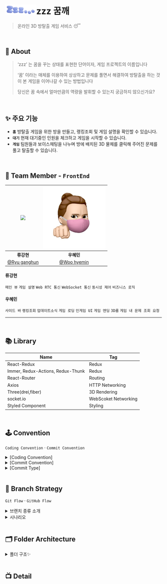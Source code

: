 # zzz 꿈깨<img src="./Asset/image/logo.png" align=left width=100>

> 온라인 3D 방탈출 게임 서비스 😴

<br />

## 💭 About

> ‘zzz’ 는 꿈을 꾸는 상태를 표현한 단어이자, 게임 프로젝트의 이름입니다
>
> ‘꿈’ 이라는 매체를 이용하여 상상하고 문제를 풀면서 해결하여
> 방탈출을 하는 것이 본 게임을 이어나갈 수 있는 방법입니다
>
> 당신은 꿈 속에서 얼마만큼의 역량을 발휘할 수 있는지 궁금하지 않으신가요?

<!-- <img width="1363" alt="스크린샷 2022-01-22 오전 5 27 36" src="https://user-images.githubusercontent.com/75469131/150595708-bd84f11e-ed2d-4dfe-9242-1b69e10756ac.png"> -->

<br />

## ✨ 주요 기능

-   **`홈`**
    방탈출 게임을 위한 방을 만들고, 랭킹조회 및 게임 설명을 확인할 수 있습니다.
-   **`대기`**
    현재 대기중인 인원을 체크하고 게임을 시작할 수 있습니다.
-   **`게임`**
    팀원들과 보이스채팅을 나누며 방에 배치된 3D 물체를 클릭해 주어진 문제를 풀고 탈출할 수 있습니다.

<!-- ![This is the last](https://user-images.githubusercontent.com/75469131/150535885-e6c38a60-19b0-4957-8919-2c78074cdb50.png) -->

<br />

## 🍎 Team Member - `FrontEnd`

|  <img src="./Asset/강현.jpeg" width=200>   | <img src="./Asset/image/혜민.jpeg" width=200> |
| :----------------------------------------: | :-------------------------------------------: |
|                 **류강현**                 |                  **우혜민**                   |
| [@Ryu ganghun](https://github.com/softwat) | [@Woo hyemin](https://github.com/hyemin9403)  |

#### 류강현

`메인 뷰` `게임 설명` `Web RTC 통신` `WebSocket 통신` `동시성 제어` `비즈니스 로직`

#### 우혜민

`사이드 바` `랭킹조회` `업데이트소식` `게임 로딩` `인게임 UI` `게임 엔딩` `3D룸` `게임 내 문제 조회 요청`

---

<!-- [어려웠던 부분과 극복 과정 보러가기](https://baejiann120.notion.site/Overcome-5e7c95d4783e468fa848b5e26b1473d7) -->

<br />

## 📚 Library

| Name                              | Tag                  |
| --------------------------------- | -------------------- |
| React-Redux                       | Redux                |
| Immer, Redux-Actions, Redux-Thunk | Redux                |
| React-Router                      | Routing              |
| Axios                             | HTTP Networking      |
| Three(drei,fiber)                 | 3D Rendering         |
| socket.io                         | WebScoket Networking |
| Styled Component                  | Styling              |

<br />

## 🕹 Convention

`Coding Convention` · `Commit Convention`

<details markdown="1">
<summary>[Coding Convention]</summary>

### 📍 네이밍 Convention

폴더명, 파일명 첫 글자는 대문자(PascalCase)

```
ex) Page(O) page(X)
 LongFileName(O)
```

변수 첫 글자는 소문자(camelCase)

```
ex) handleComment(O) handle_comment(X)
```

</details>

<details markdown="2">
<summary>[Commit Convention]</summary>

```
💊 [zzz 꿈깨 Commit Message Template]
✅ [커밋 타입] 내용 (#이슈번호) 형식으로 작성
✅ ex. [Feat] 로그인 뷰 구현 (#1)
✅ 제목(title)을 아랫줄에 작성
✅ 최대 50글자, 제목 끝에 마침표 금지, 무엇을 했는지 명확하게 작성

########################
# ✅ 본문(body)을 아랫줄에 작성

########################
# ✅ 꼬릿말(footer)을 아랫줄에 작성

########################
```

</details>
 
<details markdown="3">
<summary>[Commit Type]</summary>

> 🚨 총 9개의 커밋 타입으로 구분한다.

```
[Docs]   문서 작성 및 수정 작업(README 등)
[Add]    기능이 아닌 것 생성 및 추가 작업(파일·익스텐션·프로토콜 등)
[Feat]   새로운 기능 추가 작업
[Style]  UI 관련 작업(UI 컴포넌트, Xib 파일, 컬러·폰트 작업 등)
[Fix]    에러 및 버그 수정, 기능에 대한 수정 작업
[Edit]   Fix가 아닌 모든 수정 작업(주석, 파일 및 폴더 위치, 코드 스타일 등)
[Del]    파일, 에셋 등 삭제 작업
[Set]    세팅 관련 작업
[Test]   테스트 관련 작업
```

</details>

<br />

## 🐾 Branch Strategy

`Git Flow` · `GitHub Flow`

<details markdown="1">
<summary>브랜치 종류 소개</summary>

`develop` - default

-   protected → 승인 받아야만 merge 가능

`feature`

-   feature/#이슈번호
-   feature/#1

</details>

<details markdown="1">
<summary>시나리오</summary>

> 1️⃣ **Issue**
>
> 1. 이슈생성

> 2️⃣ **Branch**
>
> -   ex. feature/#16

> 3️⃣ **Pull request**
>
> 1. reviewer → 2명
> 2. 2명이 전부 승인(approve)을 해야 merge 가능

> 4️⃣ **Code Review**
>
> 1. 수정 요청
> 2. 대상자(작업자)가 수정을 하고 다시 커밋을 날림
> 3. 수정 반영하고 답글로 커밋로그 남기기
>     - 수정사항은 커밋번호로 남기기

> 5️⃣ **merge**
>
> 1. 팀원 호출
> 2. 간단한 리뷰, 피드백, 회의 마친 후
> 3. 다 같이 보는 자리에서 합칠 수 있도록 하기

</details>

<br />

## 🗂 Folder Architecture

<details markdown="1">
<summary>폴더 구조✨</summary>

-   🗂 src
    -   App.jsx
    -   index.jsx
    -   GlobalStyle.js
-   🗂 Page

    -   index.js
    -   Main.jsx
    -   Rank.jsx
    -   Description.jsx
    -   Update.jsx
    -   GameRoom.jsx

-   🗂 Layout

    -   index.js
    -   Header.jsx
    -   Sidebar.jsx
    -   Footer.jsx
    -   DefaultLayout.jsx

-   🗂 Component

    -   🗂 Main
        -   🗂 Modal
        -   index.js
        -   RoomList.jsx
        -   Contents.jsx
        -   Loading.jsx
        -   EndingCredit.jsx
    -   🗂 Game
        -   🗂 Modal
        -   🗂 UI
        -   index.js
        -   ThreeRoom.jsx
        -   Test.js
        -   WasdControls.js
    -   🗂 Element
        -   index.js
        -   Chat.jsx
        -   MainUsers.jsx
        -   MakeRoomBtn.jsx
        -   ModalBG.jsx
        -   MuteButton.jsx
        -   Video.jsx

-   🗂 redux

    -   configureStore.js

    -🗂 modules

    -   escape.js(게임 퀴즈 관련 API )
    -   game.js(게임 시작 및 종료 API)
    -   rank.js(랭크 조회 API)
    -   room.js(방 생성 삭제 API)
    -   socket.js(소켓 관련 API)
    -   user.js(유저 정보 조회 및 삭제 API)

-   🗂 Util

    -   request.js

-   🗂 Asset

    -   🗂 Icon
    -   🗂 Image

</details>

<br />

## 📺 Detail
